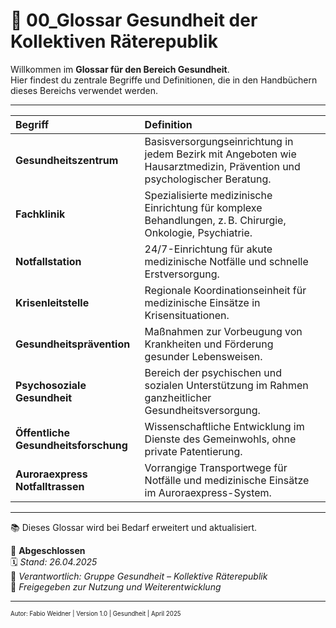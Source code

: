# 📖 00_Glossar Gesundheit der Kollektiven Räterepublik
<!--
Autor: Fabio Weidner
Version: 1.0
Sektion: Gesundheit
Veröffentlichung: April 2025
-->
Willkommen im **Glossar für den Bereich Gesundheit**.  
Hier findest du zentrale Begriffe und Definitionen, die in den Handbüchern dieses Bereichs verwendet werden.

---

| Begriff | Definition |
|:---|:---|
| **Gesundheitszentrum** | Basisversorgungseinrichtung in jedem Bezirk mit Angeboten wie Hausarztmedizin, Prävention und psychologischer Beratung. |
| **Fachklinik** | Spezialisierte medizinische Einrichtung für komplexe Behandlungen, z. B. Chirurgie, Onkologie, Psychiatrie. |
| **Notfallstation** | 24/7-Einrichtung für akute medizinische Notfälle und schnelle Erstversorgung. |
| **Krisenleitstelle** | Regionale Koordinationseinheit für medizinische Einsätze in Krisensituationen. |
| **Gesundheitsprävention** | Maßnahmen zur Vorbeugung von Krankheiten und Förderung gesunder Lebensweisen. |
| **Psychosoziale Gesundheit** | Bereich der psychischen und sozialen Unterstützung im Rahmen ganzheitlicher Gesundheitsversorgung. |
| **Öffentliche Gesundheitsforschung** | Wissenschaftliche Entwicklung im Dienste des Gemeinwohls, ohne private Patentierung. |
| **Auroraexpress Notfalltrassen** | Vorrangige Transportwege für Notfälle und medizinische Einsätze im Auroraexpress-System. |

---

📚 Dieses Glossar wird bei Bedarf erweitert und aktualisiert.

🔢 **Abgeschlossen**  
🗓️ *Stand: 26.04.2025*  
🏩 *Verantwortlich: Gruppe Gesundheit – Kollektive Räterepublik*  
🔐 *Freigegeben zur Nutzung und Weiterentwicklung*

---

<sub><sup>Autor: Fabio Weidner | Version 1.0 | Gesundheit | April 2025</sup></sub>
